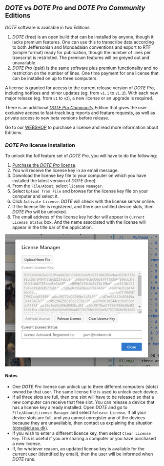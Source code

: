 ## _DOTE_ vs _DOTE Pro_ and _DOTE Pro Community_ Editions

_DOTE_ software is available in two Editions:

1. _DOTE_ (free) is an open build that can be installed by anyone, though it lacks premium features.
One can use this to transcribe data according to both Jeffersonian and Mondadaian conventions and export to RTF (simple format) ready for publication, though the number of lines per transcript is restricted.
The premium features will be greyed out and unavailable.
1. _DOTE Pro_ (paid) is the same software plus premium functionality and no restriction on the number of lines.
One time payment for one license that can be installed on up to three computers.

A license is granted for access to the current release version of _DOTE Pro_, including hotfixes and minor updates (eg. from `v1.1` to `v1.2`).
With each new major release (eg. from `v1` to `v2`), a new license or an upgrade is required.

There is an additional [_DOTE Pro Community_](https://bigsoftvideo.github.io/DOTE-Pro-Community/) Edition that gives the user exclusive access to fast-track bug reports and feature requests, as well as private access to new beta versions before release.

Go to our [WEBSHOP](https://dote.sfx.aau.dk) to purchase a license and read more information about Editions.

### _DOTE Pro_ license installation <a id='license'></a>

To unlock the full feature set of _DOTE Pro_, you will have to do the following:

1. [Purchase the _DOTE Pro_ license](https://dote.sfx.aau.dk/license-compare).
2. You will receive the license key in an email message.
3. Download the license key file to your computer on which you have installed the latest version of _DOTE_ (free).
4. From the `File/About`, select `license Manager`.
5. Select `Upload from File` and browse for the license key file on your computer and select it.
6. Click `Activate License`.
_DOTE_ will check with the license server online.
7. If the license file is registered, and there are unfilled device slots, then _DOTE Pro_ will be unlocked.
8. The email address of the license key holder will appear in `Current License Status` box.
And the name associated with the license will appear in the title bar of the application.

[![DOTE License Manager](images/pro/license.png)](images/pro/license.png)

#### Notes

- One _DOTE Pro_ license can unlock up to three different computers (slots) owned by that user.
The same license file is used to unlock each device.
- If all three slots are full, then one slot will have to be released so that a new computer can receive that free slot.
You can release a device that has a license key already installed. Open _DOTE_ and go to `File/About/License Manager` and select `Release License`.
If all your device slots are full, and you cannot unregister any of the devices because they are unavailable, then contact us explaining the situation (dote@id.aau.dk).
- If you wish to enter a different licence key, then select `Clear License Key`.
This is useful if you are sharing a computer or you have purchased a new license.
- If, for whatever reason, an updated license key is available for the current user (identified by email), then the user will be informed when _DOTE_ runs.
